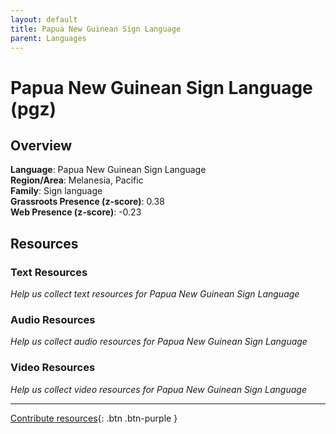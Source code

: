 ```yaml
---
layout: default
title: Papua New Guinean Sign Language
parent: Languages
---
```


# Papua New Guinean Sign Language (pgz)

## Overview

**Language**: Papua New Guinean Sign Language  
**Region/Area**: Melanesia, Pacific  
**Family**: Sign language  
**Grassroots Presence (z-score)**: 0.38  
**Web Presence (z-score)**: -0.23  

## Resources

### Text Resources
*Help us collect text resources for Papua New Guinean Sign Language*

### Audio Resources
*Help us collect audio resources for Papua New Guinean Sign Language*

### Video Resources
*Help us collect video resources for Papua New Guinean Sign Language*

---

[Contribute resources](https://forms.office.com/e/1SfLJx3u1r){: .btn .btn-purple }

